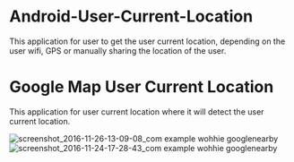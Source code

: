# Android-User-Current-Location
This application for user to get the user current location, depending on the user wifi, GPS or manually sharing the location of the user.


# Google Map User Current Location
This application for user current location where it will detect the user current location.

![screenshot_2016-11-26-13-09-08_com example wohhie googlenearby](https://cloud.githubusercontent.com/assets/13005159/20639273/e21d8406-b3e8-11e6-96fa-dc4fc4116a36.png)    ![screenshot_2016-11-24-17-28-43_com example wohhie googlenearby](https://cloud.githubusercontent.com/assets/13005159/20639274/e220c814-b3e8-11e6-90b8-607e48ae1b57.png)
